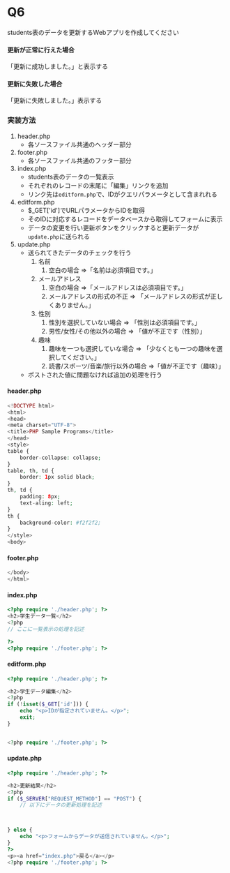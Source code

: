 # Q6
students表のデータを更新するWebアプリを作成してください  

#### 更新が正常に行えた場合
「更新に成功しました。」と表示する

#### 更新に失敗した場合
「更新に失敗しました。」表示する

### 実装方法

1. header.php
   - 各ソースファイル共通のヘッダー部分
2. footer.php
   - 各ソースファイル共通のフッター部分
3. index.php
   -  students表のデータの一覧表示
   -  それぞれのレコードの末尾に「編集」リンクを追加
   -  リンク先は`editform.php`で、IDがクエリパラメータとして含まれれる
4. editform.php
   - $_GET['id']でURLパラメータからIDを取得
   - そのIDに対応するレコードをデータベースから取得してフォームに表示
   - データの変更を行い更新ボタンをクリックすると更新データが`update.php`に送られる
5. update.php
   - 送られてきたデータのチェックを行う
      1. 名前
         1. 空白の場合 =>「名前は必須項目です。」
      2. メールアドレス
         1. 空白の場合 =>「メールアドレスは必須項目です。」
         2. メールアドレスの形式の不正 => 「メールアドレスの形式が正しくありません。」
      3. 性別
         1. 性別を選択していない場合 => 「性別は必須項目です。」
         2. 男性/女性/その他以外の場合 => 「値が不正です（性別）」
      4. 趣味
         1. 趣味を一つも選択していな場合 => 「少なくとも一つの趣味を選択してください。」
         2. 読書/スポーツ/音楽/旅行以外の場合 =>「値が不正です（趣味）」
   - ポストされた値に問題なければ追加の処理を行う

#### header.php
``` php
<!DOCTYPE html>
<html>
<head>
<meta charset="UTF-8">
<title>PHP Sample Programs</title>
</head>
<style>
table {
	border-collapse: collapse;
}
table, th, td {
	border: 1px solid black;
}
th, td {
	padding: 8px;
	text-aling: left;
}
th {
	background-color: #f2f2f2;
}
</style>
<body>
```

#### footer.php
``` php
</body>
</html>
```

#### index.php
``` php
<?php require './header.php'; ?>
<h2>学生データ一覧</h2>
<?php
// ここに一覧表示の処理を記述

?>
<?php require './footer.php'; ?>
```

#### editform.php
``` php
<?php require './header.php'; ?>

<h2>学生データ編集</h2>
<?php
if (!isset($_GET['id'])) {
    echo "<p>IDが指定されていません。</p>";
    exit;
}


<?php require './footer.php'; ?>
```

#### update.php
``` php
<?php require './header.php'; ?>

<h2>更新結果</h2>
<?php
if ($_SERVER["REQUEST_METHOD"] == "POST") {
	// 以下にデータの更新処理を記述



} else {
    echo "<p>フォームからデータが送信されていません。</p>";
}
?>
<p><a href="index.php">戻る</a></p>
<?php require './footer.php'; ?>
```
